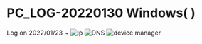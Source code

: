 # PC_LOG-20220130 Windows( )


Log on 2022/01/23 ~
![ip](https://user-images.githubusercontent.com/59364300/151696067-97bb04bd-1eb3-40a6-ad70-591bb3bce352.PNG)
![DNS](https://user-images.githubusercontent.com/59364300/151696071-912c9245-655e-4a36-92c1-55bca47ad9d4.PNG)
![device manager](https://user-images.githubusercontent.com/59364300/151696142-5bc2c549-8272-4d4a-9ee8-b3256f18316a.PNG)
